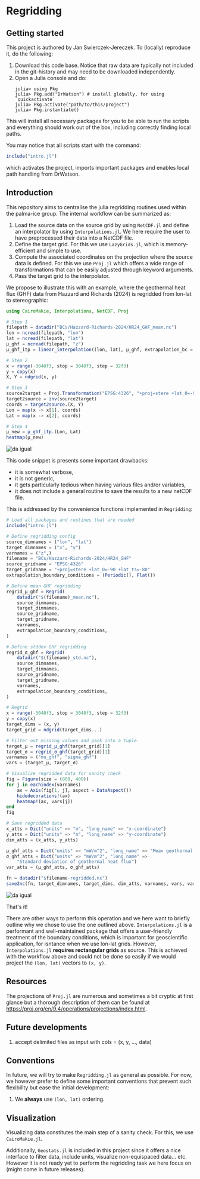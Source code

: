 # Regridding

## Getting started

This project is authored by Jan Swierczek-Jereczek. To (locally) reproduce it, do the following:

1. Download this code base. Notice that raw data are typically not included in the
   git-history and may need to be downloaded independently.
2. Open a Julia console and do:
   ```
   julia> using Pkg
   julia> Pkg.add("DrWatson") # install globally, for using `quickactivate`
   julia> Pkg.activate("path/to/this/project")
   julia> Pkg.instantiate()
   ```

This will install all necessary packages for you to be able to run the scripts and
everything should work out of the box, including correctly finding local paths.

You may notice that all scripts start with the command:
```julia
include("intro.jl")
```
which activates the project, imports important packages and enables local path handling from DrWatson.

## Introduction

This repository aims to centralise the julia regridding routines used within the palma-ice group. The internal workflow can be summarized as:

1. Load the source data on the source grid by using `NetCDF.jl` and define an interpolator by using `Interpolations.jl`. We here require the user to have preprocessed their data into a NetCDF file.
1. Define the target grid. For this we use `LazyGrids.jl`, which is memory-efficient and simple to use.
2. Compute the associated coordinates on the projection where the source data is defined. For this we use `Proj.jl` which offers a wide range of transformations that can be easily adjusted through keyword arguments.
3. Pass the target grid to the interpolator.

We propose to illustrate this with an example, where the geothermal heat flux (GHF) data from Hazzard and Richards (2024) is regridded from lon-lat to stereographic:

```julia
using CairoMakie, Interpolations, NetCDF, Proj

# Step 1
filepath = datadir("BCs/Hazzard-Richards-2024/HR24_GHF_mean.nc")
lon = ncread(filepath, "lon")
lat = ncread(filepath, "lat")
μ_ghf = ncread(filepath, "z")
μ_ghf_itp = linear_interpolation((lon, lat), μ_ghf, extrapolation_bc = (Periodic(), Flat()))

# Step 2
x = range(-3040f3, stop = 3040f3, step = 32f3)
y = copy(x)
X, Y = ndgrid(x, y)

# Step 3
source2target = Proj.Transformation("EPSG:4326", "+proj=stere +lat_0=-90 +lat_ts=-80", always_xy=true)
target2source = inv(source2target)
coords = target2source.(X, Y)
Lon = map(x -> x[1], coords)
Lat = map(x -> x[2], coords)

# Step 4
μ_new = μ_ghf_itp.(Lon, Lat)
heatmap(μ_new)
```

![da igual](assets/hazzard2024-verbose.png)

This code snippet is presents some important drawbacks:
- it is somewhat verbose,
- it is not generic,
- it gets particularly tedious when having various files and/or variables,
- it does not include a general routine to save the results to a new netCDF file.

This is addressed by the convenience functions implemented in `Regridding`:

```julia
# Load all packages and routines that are needed
include("intro.jl")

# Define regridding config
source_dimnames = ("lon", "lat")
target_dimnames = ("x", "y")
varnames = ("z",)
filename = "BCs/Hazzard-Richards-2024/HR24_GHF"
source_gridname = "EPSG:4326"
target_gridname = "+proj=stere +lat_0=-90 +lat_ts=-80"
extrapolation_boundary_conditions = (Periodic(), Flat())

# Define mean GHF regridding
regrid_μ_ghf = Regrid(
    datadir("$(filename)_mean.nc"),
    source_dimnames,
    target_dimnames,
    source_gridname,
    target_gridname,
    varnames,
    extrapolation_boundary_conditions,
)

# Define stddev GHF regridding
regrid_σ_ghf = Regrid(
    datadir("$(filename)_std.nc"),
    source_dimnames,
    target_dimnames,
    source_gridname,
    target_gridname,
    varnames,
    extrapolation_boundary_conditions,
)

# Regrid
x = range(-3040f3, stop = 3040f3, step = 32f3)
y = copy(x)
target_dims = (x, y)
target_grid = ndgrid(target_dims...)

# Filter out missing values and pack into a tuple.
target_μ = regrid_μ_ghf(target_grid)[1]
target_σ = regrid_σ_ghf(target_grid)[1]
varnames = ("mu_ghf", "sigma_ghf")
vars = (target_μ, target_σ)

# Visualize regridded data for sanity check
fig = Figure(size = (800, 400))
for j in eachindex(varnames)
    ax = Axis(fig[1, j], aspect = DataAspect())
    hidedecorations!(ax)
    heatmap!(ax, vars[j])
end
fig

# Save regridded data
x_atts = Dict("units" => "m", "long_name" => "x-coordinate")
y_atts = Dict("units" => "m", "long_name" => "y-coordinate")
dim_atts = (x_atts, y_atts)

μ_ghf_atts = Dict("units" => "mW/m^2", "long_name" => "Mean geothermal heat flux")
σ_ghf_atts = Dict("units" => "mW/m^2", "long_name" =>
    "Standard deviation of geothermal heat flux")
var_atts = (μ_ghf_atts, σ_ghf_atts)

fn = datadir("$filename-regridded.nc")
save2nc(fn, target_dimnames, target_dims, dim_atts, varnames, vars, var_atts)
```
![da igual](assets/hazzard2024.png)


That's it!

There are other ways to perform this operation and we here want to briefly outline why we chose to use the one outlined above. `Interpolations.jl` is a performant and well-maintained package that offers a user-friendly treatment of the boundary conditions, which is important for geoscientific application, for isntance when we use lon-lat grids. However, `Interpolations.jl` **requires rectangular grids** as source. This is achieved with the workflow above and could not be done so easily if we would project the `(lon, lat)` vectors to `(x, y)`.

## Resources

The projections of `Proj.jl` are numerous and sometimes a bit cryptic at first glance but a thorough description of them can be found at https://proj.org/en/9.4/operations/projections/index.html.

## Future developments

1. accept delimited files as input with cols = (x, y, ..., data)

## Conventions

In future, we will try to make `Regridding.jl` as general as possible. For now, we however prefer to define some important conventions that prevent such flexibility but ease the initial development:

1. We **always** use `(lon, lat)` ordering.

## Visualization

Visualizing data constitutes the main step of a sanity check. For this, we use `CairoMakie.jl`.

Additionally, `Geostats.jl` is included in this project since it offers a nice interface to filter data, include units, visualize non-equispaced data... etc. However it is not ready yet to perform the regridding task we here focus on (might come in future releases).